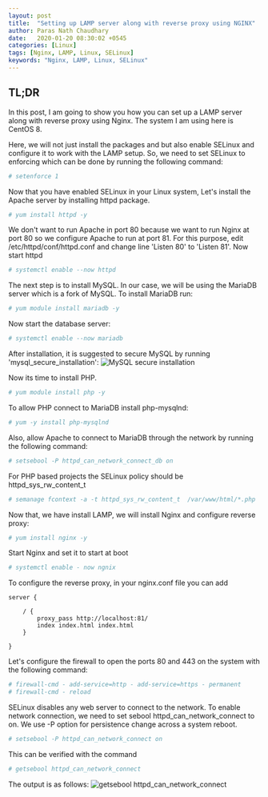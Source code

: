 ```yaml
---
layout: post
title:  "Setting up LAMP server along with reverse proxy using NGINX"
author: Paras Nath Chaudhary
date:   2020-01-20 08:30:02 +0545
categories: [Linux]
tags: [Nginx, LAMP, Linux, SELinux]
keywords: "Nginx, LAMP, Linux, SELinux"
---
```

## TL;DR
In this post, I am going to show you how you can set up a LAMP server along with reverse proxy using Nginx. The system I am using here is CentOS 8.
<!--more-->
Here, we will not just install the packages and but also enable SELinux and configure it to work with the LAMP setup. So, we need to set SELinux to enforcing which can be done by running the following command:
```bash
# setenforce 1
```

Now that you have enabled SELinux in your Linux system, Let's install the Apache server by installing httpd package.
```bash
# yum install httpd -y
```

We don't want to run Apache in port 80 because we want to run Nginx at port 80 so we configure Apache to run at port 81. For this purpose, edit /etc/httpd/conf/httpd.conf and change line 'Listen 80' to 'Listen 81'. Now start httpd
```bash
# systemctl enable --now httpd
```

The next step is to install MySQL. In our case, we will be using the MariaDB server which is a fork of MySQL. To install MariaDB run:
```bash
# yum module install mariadb -y
```

Now start the database server:
```bash
# systemctl enable --now mariadb
```
After installation, it is suggested to secure MySQL by running 'mysql_secure_installation':
![MySQL secure installation](/blog/assets/img/mysql-secure-installation.png)

Now its time to install PHP. 
```bash
# yum module install php -y
```

To allow PHP connect to MariaDB install php-mysqlnd:
```bash
# yum -y install php-mysqlnd
```

Also, allow Apache to connect to MariaDB through the network by running the following command:
```bash
# setsebool -P httpd_can_network_connect_db on
```
For PHP based projects the SELinux policy should be httpd_sys_rw_content_t
```bash
# semanage fcontext -a -t httpd_sys_rw_content_t  /var/www/html/*.php
```
Now that, we have install LAMP, we will install Nginx and configure reverse proxy:
```bash
# yum install nginx -y
```

Start Nginx and set it to start at boot
```bash
# systemctl enable - now ngnix
```

To configure the reverse proxy, in your nginx.conf file you can add
```
server {

    / {
        proxy_pass http://localhost:81/
        index index.html index.html
    }

}
```

Let's configure the firewall to open the ports 80 and 443 on the system with the following command:
```bash
# firewall-cmd - add-service=http - add-service=https - permanent
# firewall-cmd - reload
```

SELinux disables any web server to connect to the network. To enable network connection, we need to set sebool httpd_can_network_connect to on. We use -P option for persistence change across a system reboot.
```bash
# setsebool -P httpd_can_network_connect on
```

This can be verified with the command
```bash
# getsebool httpd_can_network_connect
```

The output is as follows:
![getsebool httpd_can_network_connect](/blog/assets/img/se-bool-httpd-can-network-connect.png)